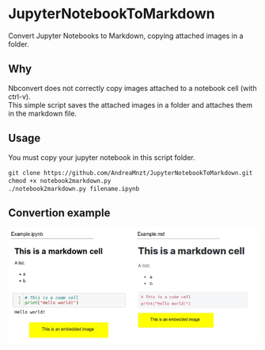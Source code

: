 # JupyterNotebookToMarkdown
Convert Jupyter Notebooks to Markdown, copying attached images in a folder. 

## Why
Nbconvert does not correctly copy images attached to a notebook cell (with ctrl-v). \
This simple script saves the attached images in a folder and attaches them in the markdown file.

## Usage
You must copy your jupyter notebook in this script folder.

```
git clone https://github.com/AndreaMnzt/JupyterNotebookToMarkdown.git
chmod +x notebook2markdown.py 
./notebook2markdown.py filename.ipynb
```
## Convertion example 

![](./Images/example.jpg)
